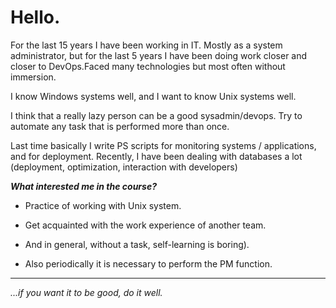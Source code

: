 
# Hello.


For the last 15 years I have been working in IT. Mostly as a system administrator, but for the last 5 years I have been doing work closer and closer to DevOps.Faced many technologies but most often without immersion.

I know Windows systems well, and I want to know Unix systems well.

I think that a really lazy person can be a good sysadmin/devops. Try to automate any task that is performed more than once.

Last time basically I write PS scripts for monitoring systems / applications, and for deployment.
Recently, I have been dealing with databases a lot (deployment, optimization, interaction with developers)

***What interested me in the course?***

* Practice of working with Unix system.

* Get acquainted with the work experience of another team.

* And in general, without a task, self-learning is boring).

* Also periodically it is necessary to perform the PM function.
---



*...if you want it to be good, do it well.*
